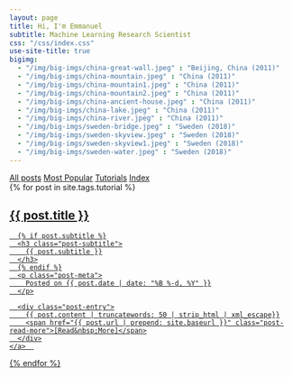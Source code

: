 ```yaml
---
layout: page
title: Hi, I'm Emmanuel
subtitle: Machine Learning Research Scientist 
css: "/css/index.css"
use-site-title: true
bigimg:
  - "/img/big-imgs/china-great-wall.jpeg" : "Beijing, China (2011)"
  - "/img/big-imgs/china-mountain.jpeg" : "China (2011)"
  - "/img/big-imgs/china-mountain1.jpeg" : "China (2011)"
  - "/img/big-imgs/china-mountain2.jpeg" : "China (2011)"
  - "/img/big-imgs/china-ancient-house.jpeg" : "China (2011)"
  - "/img/big-imgs/china-lake.jpeg" : "China (2011)"
  - "/img/big-imgs/china-river.jpeg" : "China (2011)"
  - "/img/big-imgs/sweden-bridge.jpeg" : "Sweden (2018)"
  - "/img/big-imgs/sweden-skyview.jpeg" : "Sweden (2018)"
  - "/img/big-imgs/sweden-skyview1.jpeg" : "Sweden (2018)"
  - "/img/big-imgs/sweden-water.jpeg" : "Sweden (2018)"
---
```


<div class="list-filters">
  <a href="/" class="list-filter filter-selected">All posts</a>
  <a href="/popular" class="list-filter">Most Popular</a>
  <a href="/tutorials" class="list-filter">Tutorials</a>
  <a href="/tags" class="list-filter">Index</a>
</div>


<div class="posts-list">
  {% for post in site.tags.tutorial %}
  <article>
    <a class="post-preview" href="{{ post.url | prepend: site.baseurl }}">
      <h2 class="post-title">{{ post.title }}</h2>
  
      {% if post.subtitle %}
      <h3 class="post-subtitle">
        {{ post.subtitle }}
      </h3>
      {% endif %}
      <p class="post-meta">
        Posted on {{ post.date | date: "%B %-d, %Y" }}
      </p>

      <div class="post-entry">
        {{ post.content | truncatewords: 50 | strip_html | xml_escape}}
        <span href="{{ post.url | prepend: site.baseurl }}" class="post-read-more">[Read&nbsp;More]</span>
      </div>
    </a>  
   </article>
  {% endfor %}
</div>